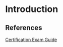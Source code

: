 # Introduction







## References

[Certification Exam Guide](https://cloud.google.com/certification/guides/cloud-engineer)

